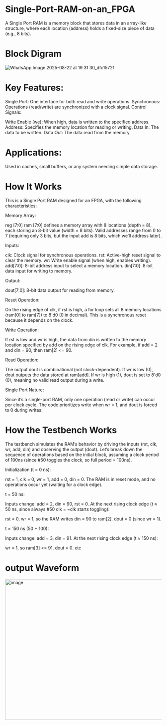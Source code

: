 # Single-Port-RAM-on-an_FPGA
A Single Port RAM is a memory block that stores data in an array-like structure, where each location (address) holds a fixed-size piece of data (e.g., 8 bits).
# Block Digram
![WhatsApp Image 2025-08-22 at 19 31 30_dfc1572f](https://github.com/user-attachments/assets/e55f4ff5-d2a1-4670-8d09-2166f015a7c0)

# Key Features:

Single Port: One interface for both read and write operations.
Synchronous: Operations (read/write) are synchronized with a clock signal.
Control Signals:

Write Enable (we): When high, data is written to the specified address.
Address: Specifies the memory location for reading or writing.
Data In: The data to be written.
Data Out: The data read from the memory.


# Applications:
Used in caches, small buffers, or any system needing simple data storage.
# How It Works
This is a Single Port RAM designed for an FPGA, with the following characteristics:

 Memory Array:

reg [7:0] ram [7:0] defines a memory array with 8 locations (depth = 8), each storing an 8-bit value (width = 8 bits).
Valid addresses range from 0 to 7 (requiring only 3 bits, but the input add is 8 bits, which we’ll address later).


Inputs:

clk: Clock signal for synchronous operations.
rst: Active-high reset signal to clear the memory.
wr: Write enable signal (when high, enables writing).
add[7:0]: 8-bit address input to select a memory location.
din[7:0]: 8-bit data input for writing to memory.


Output:

dout[7:0]: 8-bit data output for reading from memory.


Reset Operation:

On the rising edge of clk, if rst is high, a for loop sets all 8 memory locations (ram[0] to ram[7]) to 8'd0 (0 in decimal).
This is a synchronous reset because it depends on the clock.


Write Operation:

If rst is low and wr is high, the data from din is written to the memory location specified by add on the rising edge of clk.
For example, if add = 2 and din = 90, then ram[2] <= 90.


Read Operation:

The output dout is combinational (not clock-dependent).
If wr is low (0), dout outputs the data stored at ram[add].
If wr is high (1), dout is set to 8'd0 (0), meaning no valid read output during a write.


Single Port Nature:

Since it’s a single-port RAM, only one operation (read or write) can occur per clock cycle. The code prioritizes write when wr = 1, and dout is forced to 0 during writes.

# How the Testbench Works
The testbench simulates the RAM’s behavior by driving the inputs (rst, clk, wr, add, din) and observing the output (dout). Let’s break down the sequence of operations based on the initial block, assuming a clock period of 100ns (since #50 toggles the clock, so full period = 100ns).

Initialization (t = 0 ns):

rst = 1, clk = 0, wr = 1, add = 0, din = 0.
The RAM is in reset mode, and no operations occur yet (waiting for a clock edge).


t = 50 ns:

Inputs change: add = 2, din = 90, rst = 0.
At the next rising clock edge (t ≈ 50 ns, since always #50 clk = ~clk starts toggling):

rst = 0, wr = 1, so the RAM writes din = 90 to ram[2].
dout = 0 (since wr = 1).




t = 150 ns (50 + 100):

Inputs change: add = 3, din = 91.
At the next rising clock edge (t ≈ 150 ns):

wr = 1, so ram[3] <= 91.
dout = 0.  etc

# output Waveform
<img width="1622" height="451" alt="image" src="https://github.com/user-attachments/assets/0729b968-50bd-4f91-a1e5-aa0b7613fa0d" />
